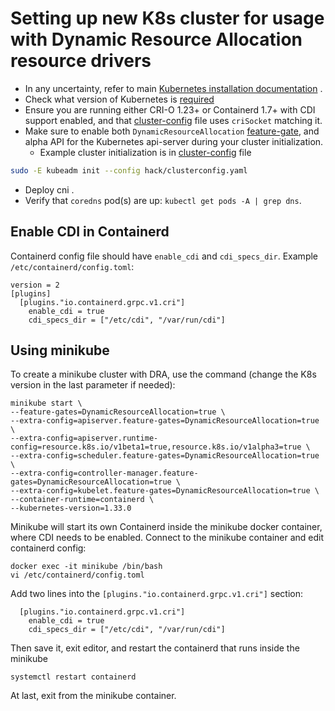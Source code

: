# Setting up new K8s cluster for usage with Dynamic Resource Allocation resource drivers

- In any uncertainty, refer to main [Kubernetes installation documentation](https://kubernetes.io/docs/setup/independent/create-cluster-kubeadm/) .
- Check what version of Kubernetes is [required](../README.md#supported-kubernetes-versions)
- Ensure you are running either CRI-O 1.23+ or Containerd 1.7+ with CDI support enabled, and that [cluster-config](../hack/clusterconfig.yaml) file uses `criSocket` matching it.
- Make sure to enable both `DynamicResourceAllocation`
  [feature-gate](https://kubernetes.io/docs/reference/command-line-tools-reference/feature-gates/),
  and alpha API for the Kubernetes api-server during your cluster initialization.
  - Example cluster initialization is in [cluster-config](../hack/clusterconfig.yaml) file
```bash
sudo -E kubeadm init --config hack/clusterconfig.yaml
```
- Deploy cni .
- Verify that `coredns` pod(s) are up: `kubectl get pods -A | grep dns`.

## Enable CDI in Containerd

Containerd config file should have `enable_cdi` and `cdi_specs_dir`. Example `/etc/containerd/config.toml`:
```
version = 2
[plugins]
  [plugins."io.containerd.grpc.v1.cri"]
    enable_cdi = true
    cdi_specs_dir = ["/etc/cdi", "/var/run/cdi"]
```

## Using minikube

To create a minikube cluster with DRA, use the command (change the K8s version in the last parameter if needed):
```shell
minikube start \
--feature-gates=DynamicResourceAllocation=true \
--extra-config=apiserver.feature-gates=DynamicResourceAllocation=true \
--extra-config=apiserver.runtime-config=resource.k8s.io/v1beta1=true,resource.k8s.io/v1alpha3=true \
--extra-config=scheduler.feature-gates=DynamicResourceAllocation=true \
--extra-config=controller-manager.feature-gates=DynamicResourceAllocation=true \
--extra-config=kubelet.feature-gates=DynamicResourceAllocation=true \
--container-runtime=containerd \
--kubernetes-version=1.33.0
```

Minikube will start its own Containerd inside the minikube docker container, where CDI needs to be
enabled. Connect to the minikube container and edit containerd config:
```shell
docker exec -it minikube /bin/bash
vi /etc/containerd/config.toml
```

Add two lines into the `[plugins."io.containerd.grpc.v1.cri"]` section:
```
  [plugins."io.containerd.grpc.v1.cri"]
    enable_cdi = true
    cdi_specs_dir = ["/etc/cdi", "/var/run/cdi"]
```

Then save it, exit editor, and restart the containerd that runs inside the minikube
```
systemctl restart containerd
```

At last, exit from the minikube container.
